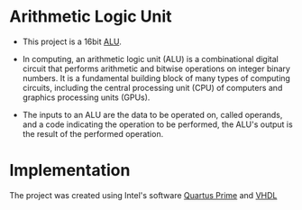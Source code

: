 # Arithmetic Logic Unit

* This project is a 16bit [ALU](https://en.wikipedia.org/wiki/Arithmetic_logic_unit).

* In computing, an arithmetic logic unit (ALU) is a combinational digital circuit that performs arithmetic and bitwise operations on integer binary numbers.  It is a fundamental building block of many types of computing circuits, including the central processing unit (CPU) of computers and graphics processing units (GPUs).

* The inputs to an ALU are the data to be operated on, called operands, and a code indicating the operation to be performed, the ALU's output is the result of the performed operation.

# Implementation

The project was created using Intel's software [Quartus Prime](https://www.intel.com/content/www/us/en/products/details/fpga/development-tools/quartus-prime.html) and [VHDL](https://en.wikipedia.org/wiki/VHDL)